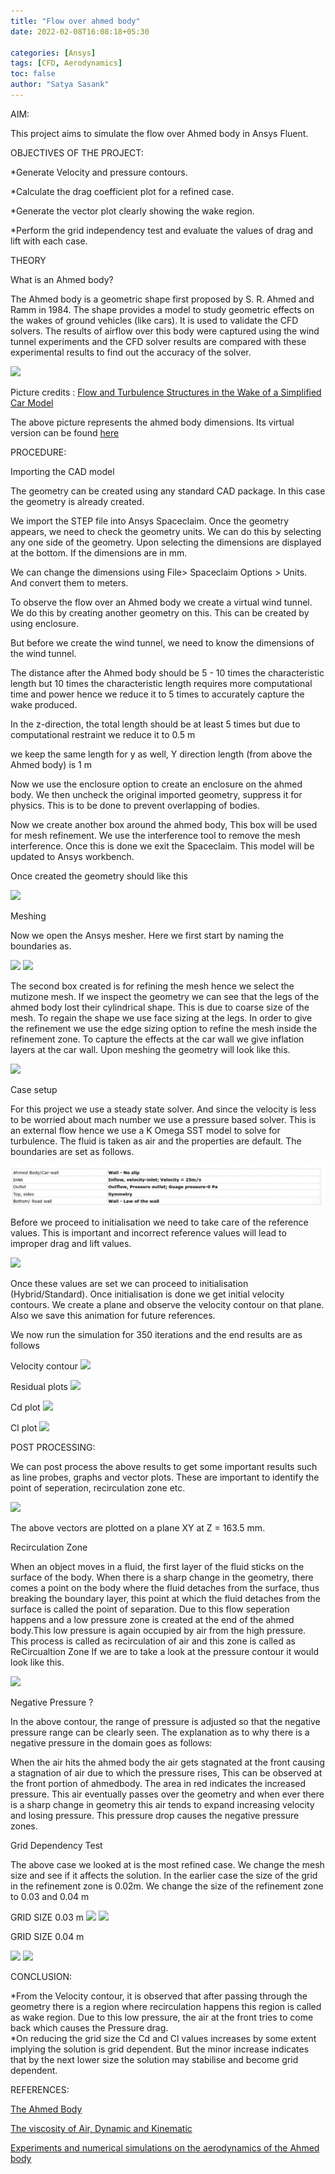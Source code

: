 ```yaml
---
title: "Flow over ahmed body"
date: 2022-02-08T16:08:18+05:30

categories: [Ansys]
tags: [CFD, Aerodynamics]
toc: false
author: "Satya Sasank"
---
```

AIM:

This project aims to simulate the flow over Ahmed body in Ansys Fluent.

OBJECTIVES OF THE PROJECT:

*Generate Velocity and pressure contours.  

*Calculate the drag coefficient plot for a refined case.  

*Generate the vector plot clearly showing the wake region.   

*Perform the grid independency test and evaluate the values of drag and lift with each case.    

THEORY

What is an Ahmed body?

The Ahmed body is a geometric shape first proposed by S. R. Ahmed and Ramm in 1984. The shape provides a model to study geometric effects on the wakes of ground vehicles (like cars). It is used to validate the CFD solvers. The results of airflow over this body were captured using the wind tunnel experiments and the CFD solver results are compared with these experimental results to find out the accuracy of the solver.

![](https://sklc-tinymce-2021.s3.amazonaws.com/comp/2021/06/AhmedBody_1623386070.png)

Picture credits : [Flow and Turbulence Structures in the Wake of a Simplified Car Model](https://www.researchgate.net/publication/266883948_Flow_and_Turbulence_Structures_in_the_Wake_of_a_Simplified_Car_Model_Ahmed_Model)


The above picture represents the ahmed body dimensions. Its virtual version can be found [here](https://drive.google.com/open?id=1gfeLjCjeeVqio38CGdhDEsfRUotrU5l_)


PROCEDURE:

Importing the CAD model

The geometry can be created using any standard CAD package. In this case the geometry is already created.

We import the STEP file into Ansys Spaceclaim. Once the geometry appears, we need to check the geometry units. We can do this by selecting any one side of the geometry. Upon selecting the dimensions are displayed at the bottom. If the dimensions are in mm.

We can change the dimensions using File> Spaceclaim Options > Units. And convert them to meters.

To observe the flow over an Ahmed body we create a virtual wind tunnel. We do this by creating another geometry on this. This can be created by using enclosure.

But before we create the wind tunnel, we need to know the dimensions of the wind tunnel.

The distance after the Ahmed body should be 5 - 10 times the characteristic length but 10 times the characteristic length requires more computational time and power hence we reduce it to 5 times to accurately capture the wake produced.

In the z-direction, the total length should be at least 5 times but due to computational restraint we reduce it to 0.5 m

we keep the same length for y as well, Y direction length (from above the Ahmed body) is 1 m

Now we use the enclosure option to create an enclosure on the ahmed body. We then uncheck the original imported geometry, suppress it for physics. This is to be done to prevent overlapping of bodies.

Now we create another box around the ahmed body, This box will be used for mesh refinement. We use the interference tool to remove the mesh interference. Once this is done we exit the Spaceclaim. This model will be updated to Ansys workbench.

Once created the geometry should like this

![](https://sklc-tinymce-2021.s3.amazonaws.com/comp/2021/06/Screenshot%20(257)_1623415152.png)

Meshing

Now we open the Ansys mesher. Here we first start by naming the boundaries as.

![](https://sklc-tinymce-2021.s3.amazonaws.com/comp/2021/06/Boundary_name1_1623415495.png)
![](https://sklc-tinymce-2021.s3.amazonaws.com/comp/2021/06/Boundary_name2_1623415534.png)         

The second box created is for refining the mesh hence we select the mutizone mesh. If we inspect the geometry we can see that the legs of the ahmed body lost their cylindrical shape. This is due to coarse size of the mesh. To regain the shape we use face sizing at the legs. In order to give the refinement we use the edge sizing option to refine the mesh inside the refinement zone. To capture the effects at the car wall we give inflation layers at the car wall. Upon meshing the geometry will look like this.

![](https://sklc-tinymce-2021.s3.amazonaws.com/comp/2021/06/Screenshot%20(260)_1623478493.png)

Case setup


For this project we use a steady state solver. And since the velocity is less to be worried about mach number we use a pressure based solver. This is an external flow hence we use a K Omega SST model to solve for turbulence. The fluid is taken as air and the properties are default. The boundaries are set as follows.

![](/images/ahmedbodyTable.png)

Before we proceed to initialisation we need to take care of the reference values. This is important and incorrect reference values will lead to improper drag and lift values.

![](https://sklc-tinymce-2021.s3.amazonaws.com/comp/2021/06/ReferenceValues_1623480486.png)


Once these values are set we can proceed to initialisation (Hybrid/Standard). Once initialisation is done we get initial velocity contours. We create a plane and observe the velocity contour on that plane. Also we save this animation for future references.

We now run the simulation for 350 iterations and the end results are as follows

Velocity contour
![](https://sklc-tinymce-2021.s3.amazonaws.com/comp/2021/06/Velocity_contour_1623484042.png)

Residual plots
![](https://sklc-tinymce-2021.s3.amazonaws.com/comp/2021/06/Residuals_1623484066.png)

Cd plot
![](https://sklc-tinymce-2021.s3.amazonaws.com/comp/2021/06/Cdplot_1623484109.png)

Cl plot
![](https://sklc-tinymce-2021.s3.amazonaws.com/comp/2021/06/Clplot_1623568874.png)

POST PROCESSING:

We can post process the above results to get some important results such as line probes, graphs and vector plots. These are important to identify the point of seperation, recirculation zone etc.

![](https://sklc-tinymce-2021.s3.amazonaws.com/comp/2021/06/VectorPlot_1623498785.jpg)

The above vectors are plotted on a plane XY at Z = 163.5 mm.

Recirculation Zone

When an object moves in a fluid, the first layer of the fluid sticks on the surface of the body. When there is a sharp change in the geometry, 
there comes a point on the body where the fluid detaches from the surface, thus breaking the boundary layer, this point at which the fluid 
detaches from the surface is called the point of separation. Due to this flow seperation happens and a low pressure zone is created at the 
end of the ahmed body.This low pressure is again occupied by air from the high pressure. This process is called as recirculation of air and this
zone is called as ReCircualtion Zone 
If we are to take a look at the pressure contour it would look like this. 

![](https://sklc-tinymce-2021.s3.amazonaws.com/comp/2021/06/Screenshot%20(269)_1623495759.png)

Negative Pressure ?

In the above contour, the range of pressure is adjusted so that the negative pressure range can be clearly seen. The explanation as to why there is a negative pressure in the domain goes as follows:

When the air hits the ahmed body the air gets stagnated at the front causing a stagnation of air due to which the pressure rises, This can be observed at the front portion of ahmedbody. The area in red indicates the increased pressure.
This air eventually passes over the geometry and when ever there is a sharp change in geometry this air tends to expand increasing velocity and losing pressure. This pressure drop causes the negative pressure zones.

Grid Dependency Test

The above case we looked at is the most refined case. We change the mesh size and see if it affects the solution. In the earlier case the size of the grid in the refinement zone is 0.02m. We change the size of the refinement zone to 0.03 and 0.04 m

GRID SIZE 0.03 m
![](https://sklc-tinymce-2021.s3.amazonaws.com/comp/2021/06/Screenshot%20(277)_1623567293.png)
![](https://sklc-tinymce-2021.s3.amazonaws.com/comp/2021/06/Screenshot%20(278)_1623567304.png)

GRID SIZE 0.04 m

![](https://sklc-tinymce-2021.s3.amazonaws.com/comp/2021/06/Screenshot%20(273)_1623566405.png)
![](https://sklc-tinymce-2021.s3.amazonaws.com/comp/2021/06/Screenshot%20(279)_1623568424.png)


CONCLUSION:

*From the Velocity contour, it is observed that after passing through the geometry there is a region where recirculation happens this region is called as wake region. Due to this low pressure, the air at the front tries to come back which causes the Pressure drag.  
*On reducing the grid size the Cd and Cl values increases by some extent implying the solution is grid dependent. But the minor increase indicates that by the next lower size the solution may stabilise and become grid dependent.  

REFERENCES:

[The Ahmed Body](https://curiosityfluids.com/2016/09/07/the-ahmed-body/)

[The viscosity of Air, Dynamic and Kinematic](https://www.engineersedge.com/physics/viscosity_of_air_dynamic_and_kinematic_14483.htm#:~:text=The%20viscosity%20of%20air%20depends,10%2D5%20Pa%C2%B7s%20.&text=At%2025%20%C2%B0C%2C%20the,the%20kinematic%20viscosity%2015.7%20cSt.)

[Experiments and numerical simulations on the aerodynamics of the Ahmed body](https://www.researchgate.net/publication/330383775_Experiments_and_numerical_simulations_on_the_aerodynamics_of_the_Ahmed_body)




